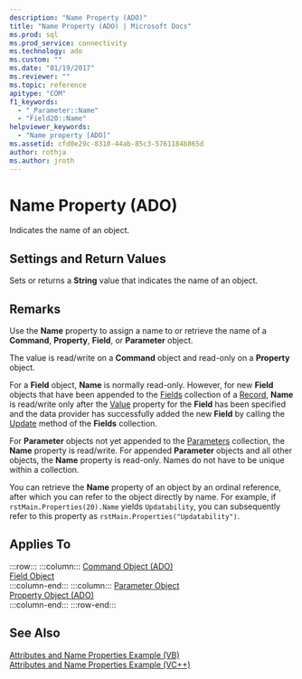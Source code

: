 ```yaml
---
description: "Name Property (ADO)"
title: "Name Property (ADO) | Microsoft Docs"
ms.prod: sql
ms.prod_service: connectivity
ms.technology: ado
ms.custom: ""
ms.date: "01/19/2017"
ms.reviewer: ""
ms.topic: reference
apitype: "COM"
f1_keywords: 
  - "_Parameter::Name"
  - "Field20::Name"
helpviewer_keywords: 
  - "Name property [ADO]"
ms.assetid: cfd0e29c-8310-44ab-85c3-5761184b865d
author: rothja
ms.author: jroth
---
```

# Name Property (ADO)
Indicates the name of an object.  
  
## Settings and Return Values  
 Sets or returns a **String** value that indicates the name of an object.  
  
## Remarks  
 Use the **Name** property to assign a name to or retrieve the name of a **Command**, **Property**, **Field**, or **Parameter** object.  
  
 The value is read/write on a **Command** object and read-only on a **Property** object.  
  
 For a **Field** object, **Name** is normally read-only. However, for new **Field** objects that have been appended to the [Fields](./fields-collection-ado.md) collection of a [Record](./record-object-ado.md), **Name** is read/write only after the [Value](./value-property-ado.md) property for the **Field** has been specified and the data provider has successfully added the new **Field** by calling the [Update](./update-method.md) method of the **Fields** collection.  
  
 For **Parameter** objects not yet appended to the [Parameters](./parameters-collection-ado.md) collection, the **Name** property is read/write. For appended **Parameter** objects and all other objects, the **Name** property is read-only. Names do not have to be unique within a collection.  
  
 You can retrieve the **Name** property of an object by an ordinal reference, after which you can refer to the object directly by name. For example, if `rstMain.Properties(20).Name` yields `Updatability`, you can subsequently refer to this property as `rstMain.Properties("Updatability")`.  
  
## Applies To  

:::row:::
    :::column:::
        [Command Object (ADO)](./command-object-ado.md)  
        [Field Object](./field-object.md)  
    :::column-end:::
    :::column:::
        [Parameter Object](./parameter-object.md)  
        [Property Object (ADO)](./property-object-ado.md)  
    :::column-end:::
:::row-end:::

## See Also  
 [Attributes and Name Properties Example (VB)](./attributes-and-name-properties-example-vb.md)   
 [Attributes and Name Properties Example (VC++)](./attributes-and-name-properties-example-vc.md)